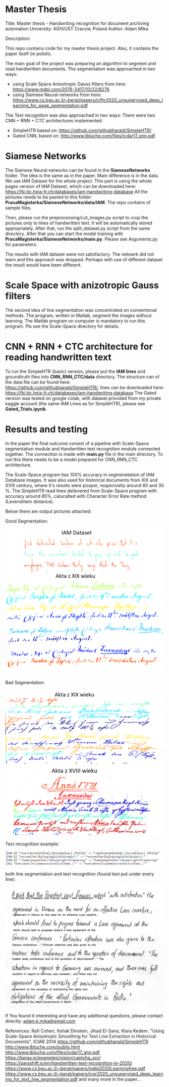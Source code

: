 # Master Thesis 
Title: Master thesis - Handwriting recognition for document archiving automation
University: AGH/UST Cracow, Poland
Author: Adam Mika

Description:

This repo contains code for my master thesis project. Also, it contains the paper itself (in polish).

The main goal of the project was preparing an algorithm to segment and read handwritten documents. 
The segmentation was approached in two ways:
 * using Scale Space Anisotropic Gauss filters from here: https://www.mdpi.com/2076-3417/10/22/8276
 * using Siamese Neural networks from here: https://www.cs.bgu.ac.il/~berat/papers/icfhr2020_unsupervised_deep_learning_for_page_segmentation.pdf

The Text recognition was also approached in two ways:
There were two CNN + RNN + CTC architectures implemented:
* SimpleHTR based on: https://github.com/githubharald/SimpleHTR/
* Gated CNN, based on: http://www.tbluche.com/files/icdar17_gnn.pdf

# Siamese Networks

The Siamese Neural networks can be found in the **SiameseNetworks** folder. The idea is the same as in the paper. Main difference is in the data. We use IAM Dataset for the whole project. This part is using the whole pages version of IAM Dataset, which can be downloaded here: https://fki.tic.heia-fr.ch/databases/iam-handwriting-database
All the pictures needs to be pasted to this folder: **PracaMagisterka/SiameseNetworks/data/IAM**. The repo contains of sample files.

Then, please run the preprocessing/cut_images.py script to crop the pictures only to lines of handwritten text. It will be automatically stored appropriately. After that, run the split_dataset.py script from the same directory. After that you can start the model training with **PracaMagisterka/SiameseNetworks/main.py**. Please see Arguments.py for parameters.

The results with IAM dataset were not satisfactory. The netowrk did not learn and this approach was dropped. Perhaps with use of different dataset the result would have been different.

# Scale Space with anizotropic Gauss filters

The second idea of line segmentation was concentrated on conventional methods. The program, written in Matlab, segment the images without learning. The Matlab program on computer is mandatory to run this program. Pls see the Scale-Space directory for details.

# CNN + RNN + CTC architecture for reading handwritten text


To run the SimpleHTR (basic) version, please put the **IAM lines** and groundtruth files into **CNN_RNN_CTC/data** directory. The structure can of the data file can be found here: https://github.com/githubharald/SimpleHTR/, lines can be downloaded here: https://fki.tic.heia-fr.ch/databases/iam-handwriting-database
The Gated version was tested on google colab, with dataset provided from my private kaggle account (the same IAM Lines as for SimpleHTR), please see **Gated_Trials.ipynb**.

# Results and testing

In the paper the final outcome consist of a pipeline with Scale-Space segmentation module and Handwritten text recognition module connected together.
The connection is made with **main.py** file in the main directory. To run this there needs to be a model prepared for CNN_RNN_CTC architecture. 

The Scale-Space program has 100% accuracy in segmenetation of IAM Database images. It was also used for historical documents from XIX and XVIII century, where it's results were pooper, respecivelty around 60 and 30 %. 
The SimpleHTR read lines delievered from Scale-Space program with accuracy around 85%, calucalted with Character Error Rate method (Levenshtein distance).

Below there are output pictures attached:

Good Segmentation:

![htr](./test_visualization/ScaleSpaceGoodSegmentation.png)

Bad Segmentation:

![htr](./test_visualization/ScaleSpaceBadSegmentation.png)

Text recognition example:

![htr](test_visualization/ExmapleOfLineTextrecognition.png)

both line segmentation and text recognition (found text put under every line):

![htr](./test_visualization/outputFullProgram.png)

If You found it interesting and have any additional questions, please contact directly: adam.k.mika@gmail.com


References:
Rafi Cohen, Itshak Dinstein, Jihad El-Sana, Klara Kedem. "Using Scale-Space Anisotropic Smoothing for Text Line Extraction in Historical Documents", ICIAR 2014
https://github.com/githubharald/SimpleHTR
http://www.tbluche.com/publis.html
http://www.tbluche.com/files/icdar17_gnn.pdf
https://keras.io/examples/vision/captcha_ocr/
https://parashift.io/en/handwritten-text-recognition-in-2020/
https://www.cs.bgu.ac.il/~berat/papers/mdpi2020Learningfree.pdf
https://www.cs.bgu.ac.il/~berat/papers/icpr2020_unsupervised_deep_learning_for_text_line_segmentation.pdf
and many more in the paper...
